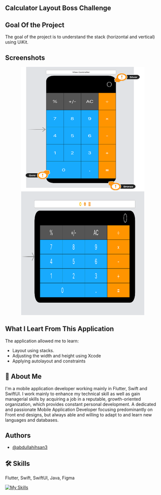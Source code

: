 ## Calculator Layout Boss Challenge

## Goal Of the Project

The goal of the project is to understand the stack (horizontal and vertical) using UiKit. 

##  Screenshots
<p align="center">
<img src="Documentation/Portrait.png" width="400" height="400" />
<img src="Documentation/Landscape.png" width="400" height="400" />
</p>

## What I Leart From This Application

The application allowed me to learn:
  * Layout using stacks.
  * Adjusting the width and height using Xcode
  * Applying autolayout and constraints

## 🚀 About Me
I'm a mobile application developer working mainly in Flutter, Swift and SwiftUI. I work mainly to enhance my technical skill as well as gain managerial skills by acquiring a job in a reputable, growth-oriented organization, which provides constant personal development. A dedicated and passionate Mobile Application Developer focusing predominantly on Front end designs, but always able and willing to adapt to and learn new languages and databases.

## Authors

- [@abdullahihsan3](https://www.github.com/abdullahihsan3)

## 🛠 Skills
Flutter, Swift, SwiftUI, Java, Figma

[![My Skills](https://skills.thijs.gg/icons?i=flutter,dart,swift,java,mongodb)](https://skills.thijs.gg)
